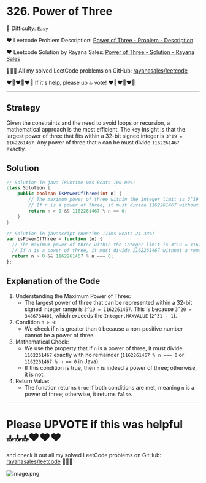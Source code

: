 # 326. Power of Three

🌱 Difficulty: `Easy`

❤️ Leetcode Problem Description: [Power of Three - Problem - Description](https://leetcode.com/problems/power-of-two/description/)

❤️ Leetcode Solution by Rayana Sales: [Power of Three - Solution - Rayana Sales](https://leetcode.com/problems/power-of-three/solutions/5712966/runtime-0ms-beats-100-simple-to-understand-java-javascript-solution/)

💁🏻‍♀️ All my solved LeetCode problems on GitHub: [rayanasales/leetcode](https://github.com/rayanasales/leetcode)

❤️‍🔥❤️‍🔥❤️‍🔥 If it's help, please up 🔝 vote! ❤️‍🔥❤️‍🔥❤️‍🔥

---

## Strategy

Given the constraints and the need to avoid loops or recursion, a mathematical approach is the most efficient. The key insight is that the largest power of three that fits within a 32-bit signed integer is `3^19 = 1162261467`. Any power of three that `n` can be must divide `1162261467` exactly.

## Solution

```Java []
// Solution in java (Runtime 0ms Beats 100.00%)
class Solution {
    public boolean isPowerOfThree(int n) {
        // The maximum power of three within the integer limit is 3^19 = 1162261467
        // If n is a power of three, it must divide 1162261467 without a remainder
        return n > 0 && 1162261467 % n == 0;
    }
}
```

```Javascript []
// Solution in javascript (Runtime 173ms Beats 24.38%)
var isPowerOfThree = function (n) {
  // The maximum power of three within the integer limit is 3^19 = 1162261467
  // If n is a power of three, it must divide 1162261467 without a remainder
  return n > 0 && 1162261467 % n === 0;
};
```

## Explanation of the Code

1. Understanding the Maximum Power of Three:
   - The largest power of three that can be represented within a 32-bit signed integer range is `3^19 = 1162261467`. This is because `3^20 = 3486784401`, which exceeds the `Integer.MAXVALUE` (`2^31 - 1`).
2. Condition `n > 0`:
   - We check if `n` is greater than `0` because a non-positive number cannot be a power of three.
3. Mathematical Check:
   - We use the property that if `n` is a power of three, it must divide `1162261467` exactly with no remainder (`1162261467 % n === 0` or `1162261467 % n == 0` in Java).
   - If this condition is true, then `n` is indeed a power of three; otherwise, it is not.
4. Return Value:
   - The function returns `true` if both conditions are met, meaning `n` is a power of three; otherwise, it returns `false`.

---

# Please UPVOTE if this was helpful 🔝🔝🔝❤️❤️❤️

and check it out all my solved LeetCode problems on GitHub: [rayanasales/leetcode](https://github.com/rayanasales/leetcode) 🤙😚🤘

![image.png](https://assets.leetcode.com/users/images/57bce3b1-56e2-4c20-9cdf-b61fef26b93b_1725494158.6252415.png)

